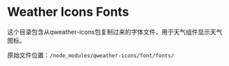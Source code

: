 # Weather Icons Fonts

这个目录包含从qweather-icons包复制过来的字体文件，用于天气组件显示天气图标。

原始文件位置：`/node_modules/qweather-icons/font/fonts/`